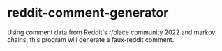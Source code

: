 # reddit-comment-generator
 Using comment data from Reddit's r/place community 2022 and markov chains, this program will generate a faux-reddit comment.
